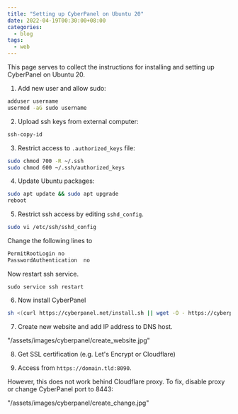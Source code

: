 ```yaml
---
title: "Setting up CyberPanel on Ubuntu 20"
date: 2022-04-19T00:30:00+08:00
categories:
  - blog
tags:
  - web
---
```


This page serves to collect the instructions for installing and setting up CyberPanel on Ubuntu 20.

1) Add new user and allow sudo:

```bash
adduser username
usermod -aG sudo username
```

2) Upload ssh keys from external computer:

```bash
ssh-copy-id
```

3) Restrict access to `.authorized_keys` file:

```bash
sudo chmod 700 -R ~/.ssh
sudo chmod 600 ~/.ssh/authorized_keys
```

4) Update Ubuntu packages:

```bash
sudo apt update && sudo apt upgrade
reboot
```


5) Restrict ssh access by editing `sshd_config`.

```bash
sudo vi /etc/ssh/sshd_config
```

Change the following lines to
```bash
PermitRootLogin no
PasswordAuthentication  no
```

Now restart ssh service.
```
sudo service ssh restart
```

6) Now install CyberPanel

```bash
sh <(curl https://cyberpanel.net/install.sh || wget -O - https://cyberpanel.net/install.sh)
```

7) Create new website and add IP address to DNS host.

"/assets/images/cyberpanel/create_website.jpg"

8) Get SSL certification (e.g. Let's Encrypt or Cloudflare)

9) Access from `https://domain.tld:8090`. 

However, this does not work behind Cloudflare proxy. To fix, disable proxy or change CyberPanel port to 8443:

"/assets/images/cyberpanel/create_change.jpg"







